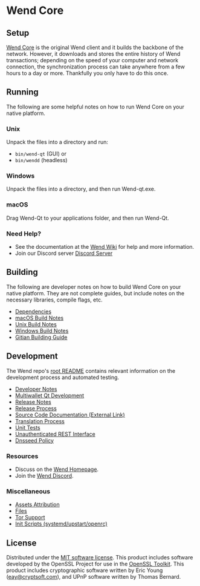 Wend Core
=============

Setup
---------------------
[Wend Core](https://wellnode.online/) is the original Wend client and it builds the backbone of the network. However, it downloads and stores the entire history of Wend transactions; depending on the speed of your computer and network connection, the synchronization process can take anywhere from a few hours to a day or more. Thankfully you only have to do this once.

Running
---------------------
The following are some helpful notes on how to run Wend Core on your native platform.

### Unix

Unpack the files into a directory and run:

- `bin/wend-qt` (GUI) or
- `bin/wendd` (headless)

### Windows

Unpack the files into a directory, and then run Wend-qt.exe.

### macOS

Drag Wend-Qt to your applications folder, and then run Wend-Qt.

### Need Help?

* See the documentation at the [Wend Wiki](https://github.com/wend)
for help and more information.
* Join our Discord server [Discord Server](https://discord.gg/uTar2Sd)

Building
---------------------
The following are developer notes on how to build Wend Core on your native platform. They are not complete guides, but include notes on the necessary libraries, compile flags, etc.

- [Dependencies](dependencies.md)
- [macOS Build Notes](build-osx.md)
- [Unix Build Notes](build-unix.md)
- [Windows Build Notes](build-windows.md)
- [Gitian Building Guide](gitian-building.md)

Development
---------------------
The Wend repo's [root README](/README.md) contains relevant information on the development process and automated testing.

- [Developer Notes](developer-notes.md)
- [Multiwallet Qt Development](multiwallet-qt.md)
- [Release Notes](release-notes.md)
- [Release Process](release-process.md)
- [Source Code Documentation (External Link)](https://github.com/wend)
- [Translation Process](translation_process.md)
- [Unit Tests](unit-tests.md)
- [Unauthenticated REST Interface](REST-interface.md)
- [Dnsseed Policy](dnsseed-policy.md)

### Resources
* Discuss on the [Wend Homepage](https://wellnode.online/).
* Join the [Wend Discord](https://discord.gg/uTar2Sd).

### Miscellaneous
- [Assets Attribution](assets-attribution.md)
- [Files](files.md)
- [Tor Support](tor.md)
- [Init Scripts (systemd/upstart/openrc)](init.md)

License
---------------------
Distributed under the [MIT software license](/COPYING).
This product includes software developed by the OpenSSL Project for use in the [OpenSSL Toolkit](https://www.openssl.org/). This product includes
cryptographic software written by Eric Young ([eay@cryptsoft.com](mailto:eay@cryptsoft.com)), and UPnP software written by Thomas Bernard.
